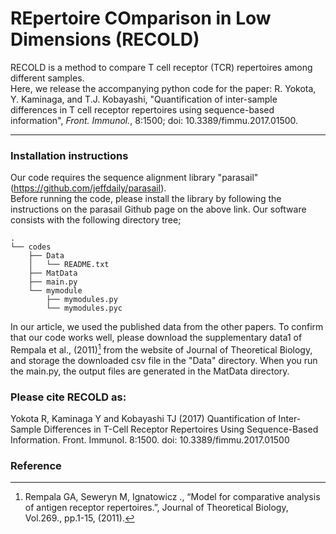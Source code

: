 REpertoire COmparison in Low Dimensions (RECOLD)
===================


RECOLD is a method to compare T cell receptor (TCR) repertoires among different samples.   
Here, we release the accompanying python code for the paper: R. Yokota, Y. Kaminaga, and T.J. Kobayashi, "Quantification of inter-sample differences in T cell receptor repertoires using sequence-based information", *Front. Immunol.*, 8:1500; doi: 10.3389/fimmu.2017.01500.

----------

### Installation instructions

Our code requires the sequence alignment library "parasail" (https://github.com/jeffdaily/parasail).  
Before running the code, please install the library by following the instructions on the parasail Github page on the above link. 
Our software consists with the following directory tree;

```
.
└── codes
    ├── Data
    │   └── README.txt
    ├── MatData
    ├── main.py
    └── mymodule
        ├── mymodules.py
        └── mymodules.pyc
```
In our article,  we used the published data from the other papers.   To confirm that our code works well, please download the supplementary data1 of Rempala et al., (2011)[^1] from the website of Journal of Theoretical Biology, and storage the downloaded csv file in the "Data" directory.
When you run the main.py,  the output files are generated in the MatData directory.  

### Please cite RECOLD as:
Yokota R, Kaminaga Y and Kobayashi TJ (2017) Quantification of Inter-Sample Differences in T-Cell Receptor Repertoires Using Sequence-Based Information. Front. Immunol. 8:1500. doi: 10.3389/fimmu.2017.01500

### Reference
 [^1]: Rempala GA, Seweryn M, Ignatowicz ., “Model for comparative analysis of antigen receptor repertoires.”, Journal of Theoretical Biology, Vol.269., pp.1-15, (2011).




